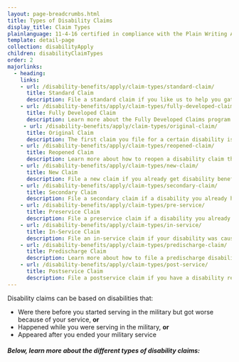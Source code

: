 ```yaml
---
layout: page-breadcrumbs.html
title: Types of Disability Claims
display_title: Claim Types
plainlanguage: 11-4-16 certified in compliance with the Plain Writing Act
template: detail-page
collection: disabilityApply
children: disabilityClaimTypes
order: 2
majorlinks:
  - heading:
    links:
    - url: /disability-benefits/apply/claim-types/standard-claim/
      title: Standard Claim 
      description: File a standard claim if you like us to help you gather evidence to support your disability claim.
    - url: /disability-benefits/apply/claim-types/fully-developed-claim/
      title: Fully Developed Claim 
      description: Learn more about the Fully Developed Claims program to get a faster decision on your disability claim.
     - url: /disability-benefits/apply/claim-types/original-claim/
      title: Original Claim 
      description: The first claim you file for a certain disability is known as the original claim. 
    - url: /disability-benefits/apply/claim-types/reopened-claim/
      title: Reopened Claim
      description: Learn more about how to reopen a disability claim that was denied in the past. 
    - url: /disability-benefits/apply/claim-types/new-claim/
      title: New Claim
      description: File a new claim if you already get disability benefits, but think you might qualify for more.
    - url: /disability-benefits/apply/claim-types/secondary-claim/
      title: Secondary Claim
      description: File a secondary claim if a disability you already have causes, or makes worse, another disability.
    - url: /disability-benefits/apply/claim-types/pre-service/
      title: Preservice Claim
      description: File a preservice claim if a disability you already had when you started military service got worse because of your service.
    - url: /disability-benefits/apply/claim-types/in-service/
      title: In-Service Claim
      description: File an in-service claim if your disability was cause by an injury or illness you got while in the line of duty.
    - url: /disability-benefits/apply/claim-types/predischarge-claim/
      title: Predischarge Claim
      description: Learn more about how to file a predischarge disability claim up to 180 days before you leave the military.
    - url: /disability-benefits/apply/claim-types/post-service/
      title: Postservice Claim
      description: File a postservice claim if you have a disability related to military service that didn't appear until after you ended your service.
---
```


<div class="va-introtext">

Disability claims can be based on disabilities that:

</div>

- Were there before you started serving in the military but got worse because of your service, **or**
- Happened while you were serving in the military, **or**
- Appeared after you ended your military service

##### Below, learn more about the different types of disability claims:

